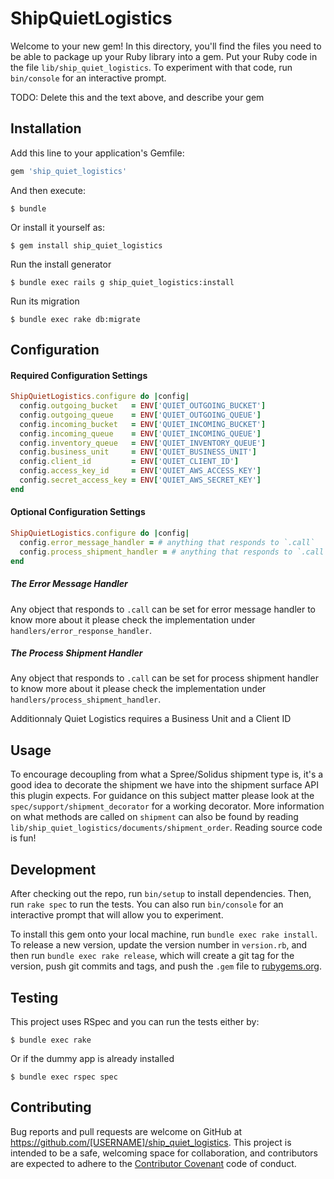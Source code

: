 # ShipQuietLogistics

Welcome to your new gem! In this directory, you'll find the files you need to be able to package up your Ruby library into a gem. Put your Ruby code in the file `lib/ship_quiet_logistics`. To experiment with that code, run `bin/console` for an interactive prompt.

TODO: Delete this and the text above, and describe your gem

## Installation

Add this line to your application's Gemfile:

```ruby
gem 'ship_quiet_logistics'
```

And then execute:

    $ bundle

Or install it yourself as:

    $ gem install ship_quiet_logistics

Run the install generator

    $ bundle exec rails g ship_quiet_logistics:install

Run its migration

    $ bundle exec rake db:migrate

## Configuration

#### Required Configuration Settings

```ruby
ShipQuietLogistics.configure do |config|
  config.outgoing_bucket   = ENV['QUIET_OUTGOING_BUCKET']
  config.outgoing_queue    = ENV['QUIET_OUTGOING_QUEUE']
  config.incoming_bucket   = ENV['QUIET_INCOMING_BUCKET']
  config.incoming_queue    = ENV['QUIET_INCOMING_QUEUE']
  config.inventory_queue   = ENV['QUIET_INVENTORY_QUEUE']
  config.business_unit     = ENV['QUIET_BUSINESS_UNIT']
  config.client_id         = ENV['QUIET_CLIENT_ID']
  config.access_key_id     = ENV['QUIET_AWS_ACCESS_KEY']
  config.secret_access_key = ENV['QUIET_AWS_SECRET_KEY']
end
```

#### Optional Configuration Settings

```ruby
ShipQuietLogistics.configure do |config|
  config.error_message_handler = # anything that responds to `.call`
  config.process_shipment_handler = # anything that responds to `.call`
end
```

##### The Error Message Handler

Any object that responds to `.call` can be set for error message handler to know more about it please check the implementation under `handlers/error_response_handler`.

##### The Process Shipment Handler

Any object that responds to `.call` can be set for process shipment handler to know more about it please check the implementation under `handlers/process_shipment_handler`.

Additionnaly Quiet Logistics requires a Business Unit and a Client ID

## Usage

To encourage decoupling from what a Spree/Solidus shipment type is, it's a good idea to decorate the shipment we have into the shipment surface API this plugin expects. For guidance on this subject matter please look at the `spec/support/shipment_decorator` for a working decorator. More information on what methods are called on `shipment` can also be found by reading `lib/ship_quiet_logistics/documents/shipment_order`. Reading source code is fun!

## Development

After checking out the repo, run `bin/setup` to install dependencies. Then, run `rake spec` to run the tests. You can also run `bin/console` for an interactive prompt that will allow you to experiment.

To install this gem onto your local machine, run `bundle exec rake install`. To release a new version, update the version number in `version.rb`, and then run `bundle exec rake release`, which will create a git tag for the version, push git commits and tags, and push the `.gem` file to [rubygems.org](https://rubygems.org).

## Testing

This project uses RSpec and you can run the tests either by:

    $ bundle exec rake

Or if the dummy app is already installed

    $ bundle exec rspec spec

## Contributing

Bug reports and pull requests are welcome on GitHub at https://github.com/[USERNAME]/ship_quiet_logistics. This project is intended to be a safe, welcoming space for collaboration, and contributors are expected to adhere to the [Contributor Covenant](http://contributor-covenant.org) code of conduct.
